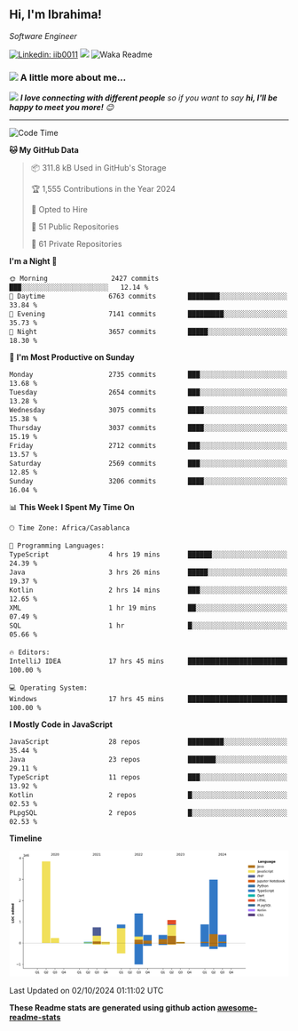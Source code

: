 <h2>Hi, I'm Ibrahima! </h2>
<p><em>Software Engineer 
</em></p>


[![Linkedin: iib0011](https://img.shields.io/badge/-iib0011-blue?style=flat-square&logo=Linkedin&logoColor=white&link=https://www.linkedin.com/in/iib0011/)](https://www.linkedin.com/in/iib0011/)
![](https://visitor-badge.glitch.me/badge?page_id=iib0011)
![Waka Readme](https://github.com/iib0011/iib0011/workflows/Waka%20Readme/badge.svg)


### <img src="https://media.giphy.com/media/VgCDAzcKvsR6OM0uWg/giphy.gif" width="50"> A little more about me...  


<img src="https://media.giphy.com/media/LnQjpWaON8nhr21vNW/giphy.gif" width="60"> <em><b>I love connecting with different people</b> so if you want to say <b>hi, I'll be happy to meet you more!</b> 😊</em>

---
<!--START_SECTION:waka-->
![Code Time](http://img.shields.io/badge/Code%20Time-3%2C797%20hrs%2039%20mins-blue)

**🐱 My GitHub Data** 

> 📦 311.8 kB Used in GitHub's Storage 
 > 
> 🏆 1,555 Contributions in the Year 2024
 > 
> 💼 Opted to Hire
 > 
> 📜 51 Public Repositories 
 > 
> 🔑 61 Private Repositories 
 > 
**I'm a Night 🦉** 

```text
🌞 Morning                2427 commits        ███░░░░░░░░░░░░░░░░░░░░░░   12.14 % 
🌆 Daytime                6763 commits        ████████░░░░░░░░░░░░░░░░░   33.84 % 
🌃 Evening                7141 commits        █████████░░░░░░░░░░░░░░░░   35.73 % 
🌙 Night                  3657 commits        █████░░░░░░░░░░░░░░░░░░░░   18.30 % 
```
📅 **I'm Most Productive on Sunday** 

```text
Monday                   2735 commits        ███░░░░░░░░░░░░░░░░░░░░░░   13.68 % 
Tuesday                  2654 commits        ███░░░░░░░░░░░░░░░░░░░░░░   13.28 % 
Wednesday                3075 commits        ████░░░░░░░░░░░░░░░░░░░░░   15.38 % 
Thursday                 3037 commits        ████░░░░░░░░░░░░░░░░░░░░░   15.19 % 
Friday                   2712 commits        ███░░░░░░░░░░░░░░░░░░░░░░   13.57 % 
Saturday                 2569 commits        ███░░░░░░░░░░░░░░░░░░░░░░   12.85 % 
Sunday                   3206 commits        ████░░░░░░░░░░░░░░░░░░░░░   16.04 % 
```


📊 **This Week I Spent My Time On** 

```text
🕑︎ Time Zone: Africa/Casablanca

💬 Programming Languages: 
TypeScript               4 hrs 19 mins       ██████░░░░░░░░░░░░░░░░░░░   24.39 % 
Java                     3 hrs 26 mins       █████░░░░░░░░░░░░░░░░░░░░   19.37 % 
Kotlin                   2 hrs 14 mins       ███░░░░░░░░░░░░░░░░░░░░░░   12.65 % 
XML                      1 hr 19 mins        ██░░░░░░░░░░░░░░░░░░░░░░░   07.49 % 
SQL                      1 hr                █░░░░░░░░░░░░░░░░░░░░░░░░   05.66 % 

🔥 Editors: 
IntelliJ IDEA            17 hrs 45 mins      █████████████████████████   100.00 % 

💻 Operating System: 
Windows                  17 hrs 45 mins      █████████████████████████   100.00 % 
```

**I Mostly Code in JavaScript** 

```text
JavaScript               28 repos            █████████░░░░░░░░░░░░░░░░   35.44 % 
Java                     23 repos            ███████░░░░░░░░░░░░░░░░░░   29.11 % 
TypeScript               11 repos            ███░░░░░░░░░░░░░░░░░░░░░░   13.92 % 
Kotlin                   2 repos             █░░░░░░░░░░░░░░░░░░░░░░░░   02.53 % 
PLpgSQL                  2 repos             █░░░░░░░░░░░░░░░░░░░░░░░░   02.53 % 
```



**Timeline**

![Lines of Code chart](https://raw.githubusercontent.com/iib0011/iib0011/master/assets/bar_graph.png)


 Last Updated on 02/10/2024 01:11:02 UTC
<!--END_SECTION:waka-->

**These Readme stats are generated using github action [awesome-readme-stats](https://github.com/iib0011/waka-readme-stats)**
